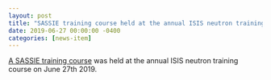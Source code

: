 ```yaml
---
layout: post
title: "SASSIE training course held at the annual ISIS neutron training course"
date: 2019-06-27 00:00:00 -0400
categories: [news-item]
---
```

[A SASSIE training course](/_meetings/2019-06-27-ISIS-Neutron-Course.md "SASSIE training at 2019 ISIS Neutron Training Course")
was held at the annual ISIS neutron training course on June 27th 2019.